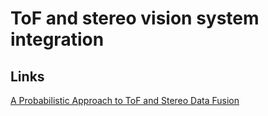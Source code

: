 # ToF and stereo vision system integration

## Links

[A Probabilistic Approach to ToF and Stereo Data Fusion](http://www.dei.unipd.it/~dalmutto/Papers/10_3DPVT.pdf)

